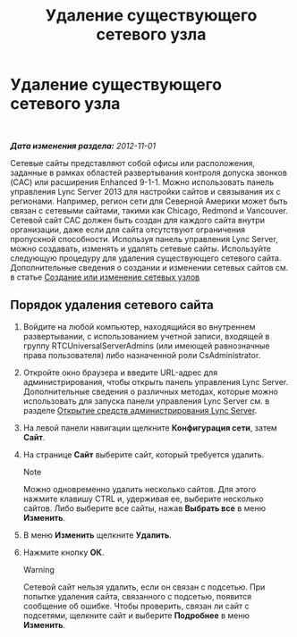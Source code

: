 ﻿---
title: Удаление существующего сетевого узла
TOCTitle: Удаление существующего сетевого узла
ms:assetid: 2762149b-3572-4513-b838-beda7fa9e81e
ms:mtpsurl: https://technet.microsoft.com/ru-ru/library/JJ688001(v=OCS.15)
ms:contentKeyID: 49887909
ms.date: 05/19/2016
mtps_version: v=OCS.15
ms.translationtype: HT
---

# Удаление существующего сетевого узла

 

_**Дата изменения раздела:** 2012-11-01_

Сетевые сайты представляют собой офисы или расположения, заданные в рамках областей развертывания контроля допуска звонков (CAC) или расширения Enhanced 9-1-1. Можно использовать панель управления Lync Server 2013 для настройки сайтов и связывания их с регионами. Например, регион сети для Северной Америки может быть связан с сетевыми сайтами, такими как Chicago, Redmond и Vancouver. Сетевой сайт CAC должен быть создан для каждого сайта внутри организации, даже если для сайта отсутствуют ограничения пропускной способности. Используя панель управления Lync Server, можно создавать, изменять и удалять сетевые сайты. Используйте следующую процедуру для удаления существующего сетевого сайта. Дополнительные сведения о создании и изменении сетевых сайтов см. в статье [Создание или изменение сетевых узлов](lync-server-2013-creating-or-modifying-network-sites.md)

## Порядок удаления сетевого сайта

1.  Войдите на любой компьютер, находящийся во внутреннем развертывании, с использованием учетной записи, входящей в группу RTCUniversalServerAdmins (или имеющей равнозначные права пользователя) либо назначенной роли CsAdministrator.

2.  Откройте окно браузера и введите URL-адрес для администрирования, чтобы открыть панель управления Lync Server. Дополнительные сведения о различных методах, которые можно использовать для запуска панели управления Lync Server см. в разделе [Открытие средств администрирования Lync Server](lync-server-2013-open-lync-server-administrative-tools.md).

3.  На левой панели навигации щелкните **Конфигурация сети**, затем **Сайт**.

4.  На странице **Сайт** выберите сайт, который требуется удалить.
    
    > [!note]  
    > Можно одновременно удалить несколько сайтов. Для этого нажмите клавишу CTRL и, удерживая ее, выберите несколько сайтов. Либо выберите все сайты, нажав <strong>Выбрать все</strong> в меню <strong>Изменить</strong>.

5.  В меню **Изменить** щелкните **Удалить**.

6.  Нажмите кнопку **ОК**.
    
    > [!warning]  
    > Сетевой сайт нельзя удалить, если он связан с подсетью. При попытке удаления сайта, связанного с подсетью, появится сообщение об ошибке. Чтобы проверить, связан ли сайт с подсетями, щелкните сайт и выберите <strong>Подробнее</strong> в меню <strong>Изменить</strong>.

